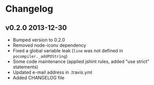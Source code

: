 # Changelog

## v0.2.0 2013-12-30

  * Bumped version to 0.2.0
  * Removed node-iconv dependency
  * Fixed a global variable leak (`line` was not defined in `pocompiler._addPOString`)
  * Some code maintenance (applied jshint rules, added "use strict" statements)
  * Updated e-mail address in .travis.yml
  * Added CHANGELOG file
